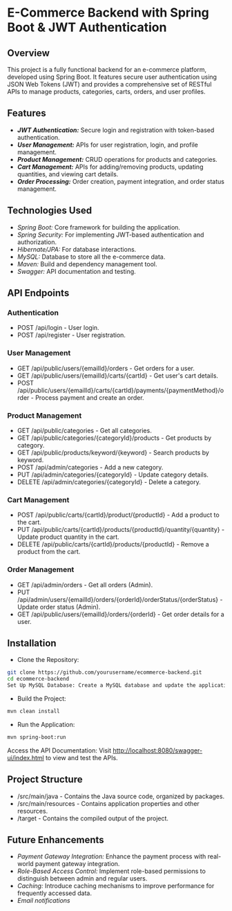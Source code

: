 # E-Commerce Backend with Spring Boot & JWT Authentication
## Overview
This project is a fully functional backend for an e-commerce platform, developed using Spring Boot. It features secure user authentication using JSON Web Tokens (JWT) and provides a comprehensive set of RESTful APIs to manage products, categories, carts, orders, and user profiles.

## Features
- ___JWT Authentication:___ Secure login and registration with token-based authentication.
- ___User Management:___ APIs for user registration, login, and profile management.
- ___Product Management:___ CRUD operations for products and categories.
- ___Cart Management:___ APIs for adding/removing products, updating quantities, and viewing cart details.
- ___Order Processing:___ Order creation, payment integration, and order status management.

## Technologies Used
- _Spring Boot:_ Core framework for building the application.
- _Spring Security:_ For implementing JWT-based authentication and authorization.
- _Hibernate/JPA:_ For database interactions.
- _MySQL:_ Database to store all the e-commerce data.
- _Maven:_ Build and dependency management tool.
- _Swagger:_ API documentation and testing.

## API Endpoints

### Authentication
- POST /api/login - User login.
- POST /api/register - User registration.
### User Management
- GET /api/public/users/{emailId}/orders - Get orders for a user.
- GET /api/public/users/{emailId}/carts/{cartId} - Get user's cart details.
- POST /api/public/users/{emailId}/carts/{cartId}/payments/{paymentMethod}/order - Process payment and create an order.
### Product Management
- GET /api/public/categories - Get all categories.
- GET /api/public/categories/{categoryId}/products - Get products by category.
- GET /api/public/products/keyword/{keyword} - Search products by keyword.
- POST /api/admin/categories - Add a new category.
- PUT /api/admin/categories/{categoryId} - Update category details.
- DELETE /api/admin/categories/{categoryId} - Delete a category.
### Cart Management
- POST /api/public/carts/{cartId}/product/{productId} - Add a product to the cart.
- PUT /api/public/carts/{cartId}/products/{productId}/quantity/{quantity} - Update product quantity in the cart.
- DELETE /api/public/carts/{cartId}/products/{productId} - Remove a product from the cart.
### Order Management
- GET /api/admin/orders - Get all orders (Admin).
- PUT /api/admin/users/{emailId}/orders/{orderId}/orderStatus/{orderStatus} - Update order status (Admin).
- GET /api/public/users/{emailId}/orders/{orderId} - Get order details for a user.

## Installation
- Clone the Repository:
```sh
git clone https://github.com/yourusername/ecommerce-backend.git
cd ecommerce-backend
Set Up MySQL Database: Create a MySQL database and update the application.properties file with your database credentials.
```

- Build the Project:
```sh
mvn clean install
```

- Run the Application:
```sh
mvn spring-boot:run
```

Access the API Documentation: Visit [http://localhost:8080/swagger-ui/index.html](http://localhost:8080/swagger-ui/index.html) to view and test the APIs.

## Project Structure
- /src/main/java - Contains the Java source code, organized by packages.
- /src/main/resources - Contains application properties and other resources.
- /target - Contains the compiled output of the project.
  
## Future Enhancements
- _Payment Gateway Integration:_ Enhance the payment process with real-world payment gateway integration.
- _Role-Based Access Control:_ Implement role-based permissions to distinguish between admin and regular users.
- _Caching:_ Introduce caching mechanisms to improve performance for frequently accessed data.
- _Email notifications_
